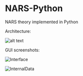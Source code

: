# NARS-Python

NARS theory implemented in Python

Architecture:

![alt text](https://raw.githubusercontent.com/ccrock4t/NARS-Python/main/Documentation/Diagram.png)

GUI screenshots:

![Interface](https://user-images.githubusercontent.com/15344554/116962155-3d9f5200-ac73-11eb-9afd-10b615c85813.PNG)

![InternalData](https://user-images.githubusercontent.com/15344554/116962157-3f691580-ac73-11eb-968e-e71433f452fd.PNG)




